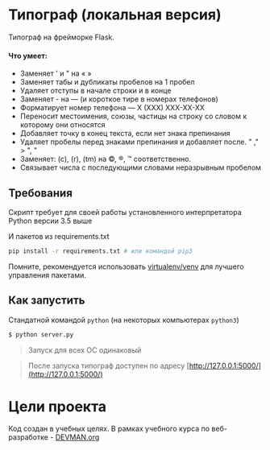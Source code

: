 # Типограф (локальная версия)

Типограф на фрейморке Flask.
#### Что умеет:
* Заменяет ' и " на « »
* Заменяет табы и дубликаты пробелов на 1 пробел
* Удаляет отступы в начале строки и в конце
* Заменяет - на — (и короткое тире в номерах телефонов)
* Форматирует номер телефона — Х (ХХХ) ХХХ-ХХ-ХХ
* Переносит местоимения, союзы, частицы на строку со словом к которому
они относятся
* Добавляет точку в конец текста, если нет знака препинания
* Удаляет пробелы перед знаками препинания и добавляет после. " ," > ", "
* Заменяет: (c), (r), (tm) на 	©, ®, ™ соответственно.
* Связывает числа с последующими словами неразрывным пробелом

## Требования
Скрипт требует для своей работы установленного интерпретатора Python версии 3.5 выше

И  пакетов из requirements.txt
```bash
pip install -r requirements.txt # или командой pip3
```

Помните, рекомендуется использовать [virtualenv/venv](https://devman.org/encyclopedia/pip/pip_virtualenv/) для лучшего управления пакетами.

## Как запустить
Стандатной командой `python` (на некоторых компьютерах `python3`)


```bash
$ python server.py
```
> Запуск для всех ОС одинаковый

> После запуска типограф доступен по адресу [http://127.0.0.1:5000/](http://127.0.0.1:5000/)

# Цели проекта
Код создан в учебных целях. В рамках учебного курса по веб-разработке - [DEVMAN.org](https://devman.org)